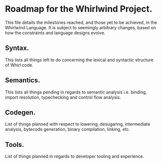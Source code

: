 # Roadmap for the Whirlwind Project.

This file details the milestones reached, and those yet to be achieved, in the Whirlwind Language. It is subject to seemingly arbitrary changes, based on how the constraints and language designs evolve.

## Syntax.

This lists all things left to do concerning the lexical and syntactic structure of Whirl code.

## Semantics.

This lists all things pending in regards to semantic analysis i.e. binding, import resolution, typechecking and control flow analysis.

## Codegen.

List of things planned with respect to lowering, desugaring, intermediate analysis, bytecode generation, binary compilation, linking, etc.

## Tools.

List of things planned in regards to developer tooling and experience.

